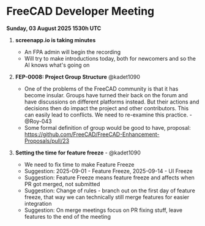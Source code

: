 # FreeCAD Developer Meeting

**Sunday, 03 August 2025 1530h UTC**

1. **screenapp.io is taking minutes**
   - An FPA admin will begin the recording
   - Will try to make introductions today, both for newcomers and so the AI knows what's going on
  
2. **FEP-0008: Project Group Structure** @kadet1090
   - One of the problems of the FreeCAD community is that it has become insular. Groups have turned their back on the forum 
     and have discussions on different platforms instead. But their actions and decisions then do impact the project and other 
     contributors. This can easily lead to conflicts. We need to re-examine this practice. - @Roy-043
   - Some formal definition of group would be good to have, proposal: https://github.com/FreeCAD/FreeCAD-Enhancement-Proposals/pull/23
  
3. **Setting the time for feature freeze** - @kadet1090
   - We need to fix time to make Feature Freeze
   - Suggestion: 2025-09-01 - Feature Freeze, 2025-09-14 - UI Freeze
   - Suggestion: Feature Freeze means feature freeze and affects when PR got merged, not submitted
   - Suggestion: Change of rules - branch out on the first day of feature freeze, that way we can technically still merge features for easier integration
   - Suggestion: On merge meetings focus on PR fixing stuff, leave features to the end of the meeting
